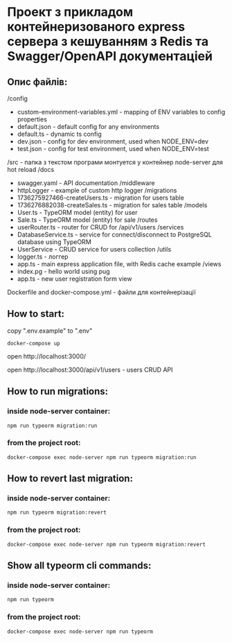 # Проект з прикладом контейнеризованого express сервера з кешуванням з Redis та Swagger/OpenAPI документаціей

## Опис файлів:
/config
* custom-environment-variables.yml - mapping of ENV variables to config properties
* default.json - default config for any environments
* default.ts - dynamic ts config
* dev.json - config for dev environment, used when NODE_ENV=dev
* test.json - config for test environment, used when NODE_ENV=test

/src  - папка з текстом програми монтуется у контейнер node-server для hot reload
  /docs
  * swagger.yaml - API documentation
  /middleware
  * httpLogger - example of custom http logger
  /migrations
  * 1736275927466-createUsers.ts - migration for users table
  * 1736276882038-createSales.ts - migration for sales table
  /models
  * User.ts - TypeORM model (entity) for user
  * Sale.ts - TypeORM model (entity) for sale
  /routes
  * userRouter.ts - router for CRUD for /api/v1/users
  /services
  * DatabaseService.ts - service for connect/disconnect to PostgreSQL database using TypeORM
  * UserService - CRUD service for users collection
  /utils
  * logger.ts - логгер
  * app.ts  - main express application file, with Redis cache example
  /views
  * index.pg - hello world using pug
  * app.ts - new user registration form view

Dockerfile and docker-compose.yml - файли для контейнерізації

## How to start:
  copy ".env.example" to ".env"

```
docker-compose up
```
open http://localhost:3000/

open http://localhost:3000/api/v1/users - users CRUD API


## How to run migrations:
### inside node-server container:
```
npm run typeorm migration:run
```
### from the project root:
```
docker-compose exec node-server npm run typeorm migration:run
```

## How to revert last migration:
### inside node-server container:
```
npm run typeorm migration:revert
```
### from the project root:
```
docker-compose exec node-server npm run typeorm migration:revert
```

## Show all typeorm cli commands:
### inside node-server container:
```
npm run typeorm
```
### from the project root:
```
docker-compose exec node-server npm run typeorm
```